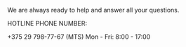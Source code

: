 ﻿We are always ready to help and answer all your questions.

HOTLINE PHONE NUMBER:

+375 29 798-77-67 (MTS) Mon - Fri: 8:00 - 17:00
